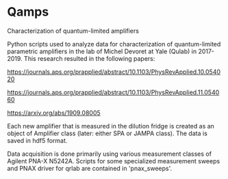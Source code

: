 # Qamps
Characterization of quantum-limited amplifiers

Python scripts used to analyze data for characterization of quantum-limited parametric amplifiers in the lab of Michel Devoret at Yale (Qulab) in 2017-2019. This research resulted in the following papers:

https://journals.aps.org/prapplied/abstract/10.1103/PhysRevApplied.10.054020

https://journals.aps.org/prapplied/abstract/10.1103/PhysRevApplied.11.054060

https://arxiv.org/abs/1909.08005

Each new amplifier that is measured in the dilution fridge is created as an object of Amplifier class (later: either SPA or JAMPA class). The data is saved in hdf5 format. 

Data acquisition is done primarily using various measurement classes of Agilent PNA-X N5242A. Scripts for some specialized measurement sweeps and PNAX driver for qrlab are contained in 'pnax_sweeps'.
